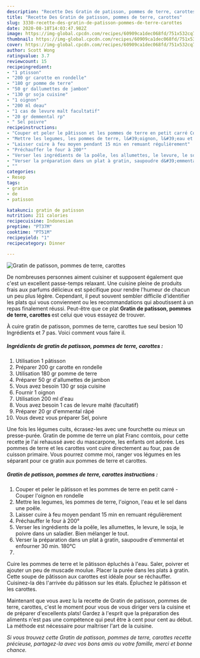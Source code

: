 ```yaml
---
description: "Recette Des Gratin de patisson, pommes de terre, carottes"
title: "Recette Des Gratin de patisson, pommes de terre, carottes"
slug: 3330-recette-des-gratin-de-patisson-pommes-de-terre-carottes
date: 2020-08-18T14:03:47.982Z
image: https://img-global.cpcdn.com/recipes/60909ca1dec068fd/751x532cq70/gratin-de-patisson-pommes-de-terre-carottes-photo-principale-de-la-recette.jpg
thumbnail: https://img-global.cpcdn.com/recipes/60909ca1dec068fd/751x532cq70/gratin-de-patisson-pommes-de-terre-carottes-photo-principale-de-la-recette.jpg
cover: https://img-global.cpcdn.com/recipes/60909ca1dec068fd/751x532cq70/gratin-de-patisson-pommes-de-terre-carottes-photo-principale-de-la-recette.jpg
author: Scott Wong
ratingvalue: 3.7
reviewcount: 15
recipeingredient:
- "1 ptisson"
- "200 gr carotte en rondelle"
- "180 gr pomme de terre"
- "50 gr dallumettes de jambon"
- "130 gr soja cuisine"
- "1 oignon"
- "200 ml deau"
- "1 cas de levure malt facultatif"
- "20 gr demmental rp"
- " Sel poivre"
recipeinstructions:
- "Couper et peler le pâtisson et les pommes de terre en petit carré Couper l&#39;oignon en rondelle"
- "Mettre les legumes, les pommes de terre, l&#39;oignon, l&#39;eau et le sel dans une poêle."
- "Laisser cuire à feu moyen pendant 15 min en remuant régulièrement"
- "Préchauffer le four à 200°"
- "Verser les ingrédients de la poêle, les allumettes, le levure, le soja, le poivre dans un saladier. Bien mélanger le tout."
- "Verser la préparation dans un plat à gratin, saupoudre d&#39;emmental et enfourner 30 min. 180°C"
- ""
categories:
- Resep
tags:
- gratin
- de
- patisson

katakunci: gratin de patisson 
nutrition: 211 calories
recipecuisine: Indonesian
preptime: "PT37M"
cooktime: "PT51M"
recipeyield: "1"
recipecategory: Dinner

---
```



![Gratin de patisson, pommes de terre, carottes](https://img-global.cpcdn.com/recipes/60909ca1dec068fd/751x532cq70/gratin-de-patisson-pommes-de-terre-carottes-photo-principale-de-la-recette.jpg)

De nombreuses personnes aiment cuisiner et supposent également que c'est un excellent passe-temps relaxant. Une cuisine pleine de produits frais aux parfums délicieux est spécifique pour rendre l'humeur de chacun un peu plus légère. Cependant, il peut souvent sembler difficile d'identifier les plats qui vous conviennent ou les recommandations qui aboutissent à un repas finalement réussi. Peut-être que ce plat <strong> Gratin de patisson, pommes de terre, carottes </strong> est celui que vous essayez de trouver.

<!--inarticleads1-->

À cuire gratin de patisson, pommes de terre, carottes tue seul besion 10 Ingrédients et 7 pas. Voici comment vous faire il.

##### Ingrédients de gratin de patisson, pommes de terre, carottes :

1. Utilisation 1 pâtisson
1. Préparer 200 gr carotte en rondelle
1. Utilisation 180 gr pomme de terre
1. Préparer 50 gr d&#39;allumettes de jambon
1. Vous avez besoin 130 gr soja cuisine
1. Fournir 1 oignon
1. Utilisation 200 ml d&#39;eau
1. Vous avez besoin 1 cas de levure malté (facultatif)
1. Préparer 20 gr d&#39;emmental râpé
1. Vous devez vous préparer  Sel, poivre


Une fois les légumes cuits, écrasez-les avec une fourchette ou mieux un presse-purée. Gratin de pomme de terre un plat Franc comtois, pour cette recette je l&#39;ai rehaussé avec du mascarpone, les enfants ont adorée. Les pommes de terre et les carottes vont cuire directement au four, pas de cuisson primaire. Vous pourrez comme moi, ranger vos légumes en les séparant pour ce gratin aux pommes de terre et carottes. 

<!--inarticleads2-->

##### Gratin de patisson, pommes de terre, carottes instructions :

1. Couper et peler le pâtisson et les pommes de terre en petit carré - Couper l&#39;oignon en rondelle
1. Mettre les legumes, les pommes de terre, l&#39;oignon, l&#39;eau et le sel dans une poêle.
1. Laisser cuire à feu moyen pendant 15 min en remuant régulièrement
1. Préchauffer le four à 200°
1. Verser les ingrédients de la poêle, les allumettes, le levure, le soja, le poivre dans un saladier. Bien mélanger le tout.
1. Verser la préparation dans un plat à gratin, saupoudre d&#39;emmental et enfourner 30 min. 180°C
1. 


Cuire les pommes de terre et le pâtisson épluchés à l&#39;eau. Saler, poivrer et ajouter un peu de muscade moulue. Placer la purée dans les plats à gratin. Cette soupe de pâtisson aux carottes est idéale pour se réchauffer. Cuisinez-la dès l&#39;arrivée du pâtisson sur les étals. Épluchez le pâtisson et les carottes. 

<!--inarticleads1-->

<p>
Maintenant que vous avez lu la recette de Gratin de patisson, pommes de terre, carottes, c'est le moment pour vous de vous diriger vers la cuisine et de préparer d'excellents plats! Gardez à l'esprit que la préparation des aliments n'est pas une compétence qui peut être à cent pour cent au début. La méthode est nécessaire pour maîtriser l'art de la cuisine.
</p>

<p>
<i>Si vous trouvez cette Gratin de patisson, pommes de terre, carottes recette précieuse, partagez-la avec vos bons amis ou votre famille, merci et bonne chance.</i>
</p>
